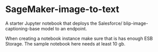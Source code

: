 # SageMaker-image-to-text
A starter Jupyter notebook that deploys the Salesforce/ blip-image-captioning-base model to an endpoint. 


When creating a notebook instance make sure that is has enough ESB Storage. The sample notebook here needs at least 10 gb. 
